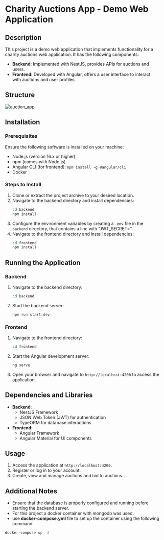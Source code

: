
# Charity Auctions App - Demo Web Application

## Description
This project is a demo web application that implements functionality for a charity auctions web application. It has the following components:

- **Backend**: Implemented with NestJS, provides APIs for auctions and users.
- **Frontend**: Developed with Angular, offers a user interface to interact with auctions and user profiles.

## Structure
![auction_app](https://github.com/user-attachments/assets/1ebc0b98-f019-4c14-b4f4-9db6f0b45684)

## Installation

### Prerequisites
Ensure the following software is installed on your machine:
- Node.js (version 16.x or higher)
- npm (comes with Node.js)
- Angular CLI (for frontend): `npm install -g @angular/cli`
- Docker

### Steps to Install
1. Clone or extract the project archive to your desired location.
2. Navigate to the backend directory and install dependencies:
   ```bash
   cd backend
   npm install
   ```
3. Configure the environment variables by creating a `.env` file in the `backend` directory, that contains a line with "JWT_SECRET=<secret>".
4. Navigate to the frontend directory and install dependencies:
   ```bash
   cd frontend
   npm install
   ```

## Running the Application

### Backend
1. Navigate to the backend directory:
   ```bash
   cd backend
   ```
2. Start the backend server:
   ```bash
   npm run start:dev
   ```

### Frontend
1. Navigate to the frontend directory:
   ```bash
   cd frontend
   ```
2. Start the Angular development server:
   ```bash
   ng serve
   ```
3. Open your browser and navigate to `http://localhost:4200` to access the application.

## Dependencies and Libraries
- **Backend**:
  - NestJS Framework
  - JSON Web Token (JWT) for authentication
  - TypeORM for database interactions
- **Frontend**:
  - Angular Framework
  - Angular Material for UI components

## Usage
1. Access the application at `http://localhost:4200`.
2. Register or log in to your account.
3. Create, view and manage auctions and bid to auctions.

## Additional Notes
- Ensure that the database is properly configured and running before starting the backend server.
- For this project a docker container with mongodb was used.
- use **docker-compose.yml** file to set up the container using the following command

```bash
docker-compose up -d
```
